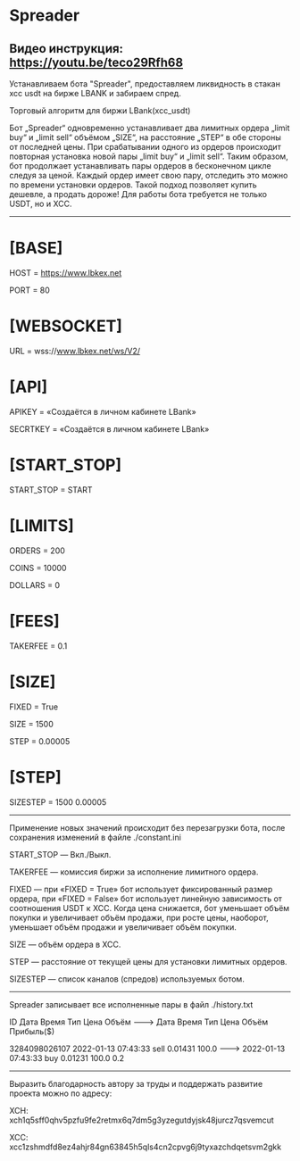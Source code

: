 # Spreader

Видео инструкция: https://youtu.be/teco29Rfh68
---
Устанавливаем бота "Spreader", предоставляем ликвидность в стакан xcc usdt на бирже LBANK и забираем спред.

Торговый алгоритм для биржи LBank(xcc_usdt)

Бот „Spreader“ одновременно устанавливает два лимитных ордера „limit buy“ и „limit sell“ объёмом „SIZE“, на расстояние „STEP“ в обе стороны от последней цены. При срабатывании одного из ордеров происходит повторная установка новой пары „limit buy“ и „limit sell“. Таким образом, бот продолжает устанавливать пары ордеров в бесконечном цикле следуя за ценой. Каждый ордер имеет свою пару, отследить это можно по времени установки ордеров. Такой подход позволяет купить дешевле, а продать дороже! Для работы бота требуется не только USDT, но и XCC.

---

# [BASE]

HOST = https://www.lbkex.net

PORT = 80

# [WEBSOCKET]

URL = wss://www.lbkex.net/ws/V2/

# [API]

APIKEY = «Создаётся в личном кабинете LBank»

SECRTKEY = «Создаётся в личном кабинете LBank»

# [START_STOP]

START_STOP = START

# [LIMITS]

ORDERS = 200

COINS = 10000

DOLLARS = 0

# [FEES]

TAKERFEE = 0.1

# [SIZE]

FIXED = True

SIZE = 1500

STEP = 0.00005

# [STEP]

SIZESTEP = 1500 0.00005

---
Применение новых значений происходит без перезагрузки бота, после сохранения изменений в файле ./constant.ini

START_STOP — Вкл./Выкл.

TAKERFEE — комиссия биржи за исполнение лимитного ордера.

FIXED — при «FIXED = True» бот использует фиксированный размер ордера, при «FIXED = False» бот использует линейную зависимость от соотношения USDT к XCC. Когда цена снижается, бот уменьшает объём покупки и увеличивает объём продажи, при росте цены, наоборот, уменьшает объём продажи и увеличивает объём покупки.

SIZE — объём ордера в XCC.

STEP — расстояние от текущей цены для установки лимитных ордеров.

SIZESTEP — список каналов (спредов) используемых ботом.

---

Spreader записывает все исполненные пары в файл ./history.txt

ID Дата Время Тип Цена Объём ---> Дата Время Тип Цена Объём Прибыль($)

3284098026107 2022-01-13 07:43:33 sell 0.01431 100.0 ---> 2022-01-13 07:43:33 buy 0.01231 100.0 0.2

---

Выразить благодарность автору за труды и поддержать развитие проекта можно по адресу:

XCH: xch1q5sff0qhv5pzfu9fe2retmx6q7dm5g3yzegutdyjsk48jurcz7qsvemcut

XCC: xcc1zshmdfd8ez4ahjr84gn63845h5qls4cn2cpvg6j9tyxazchdqetsvm2gkk
